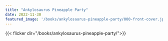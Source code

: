 ```yaml
---
title: "Ankylosaurus Pineapple Party"
date: 2022-11-30
featured_image: '/books/ankylosaurus-pineapple-party/000-front-cover.jpeg'
---
```


{{< flicker dir="/books/ankylosaurus-pineapple-party/">}}
